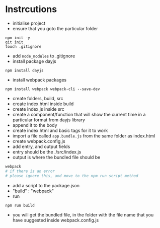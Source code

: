 # Instrcutions

- initialise project
- ensure that you goto the particular folder
```
npm init -y
git init
touch .gitignore
```
- add `node_modules` to .gitignore
- install package dayjs
```
npm install dayjs
```
- install webpack packages
```
npm install webpack webpack-cli --save-dev
```
- create folders, build, src
- create index.html inside build
- create index.js inside src
- create a component/function that will show the current time in a particular format from dayjs library
- append it to the body
- create index.html and basic tags for it to work
- import a file called `app.bundle.js` from the same folder as index.html
- create webpack.config.js
- add entry, and output fields
- entry should be the ./src/index.js
- output is where the bundled file should be
```bash
webpack
# if there is an error
# please ignore this, and move to the npm run script method
```
- add a script to the package.json
- "build" : "webpack"
- run 
```
npm run build
```
- you will get the bundled file, in the folder with the file name that you have suggested inside webpack.config.js